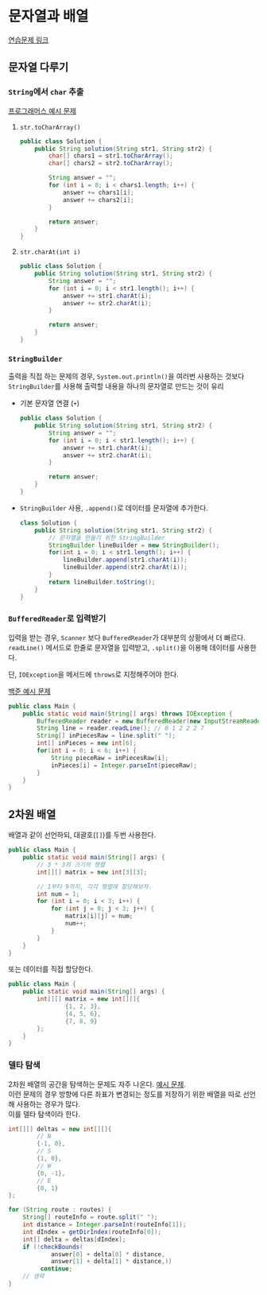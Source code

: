# 문자열과 배열

[연습문제 링크](practice.md)

## 문자열 다루기

### `String`에서 `char` 추출
[프로그래머스 예시 문제](https://school.programmers.co.kr/learn/courses/30/lessons/181942)
1. `str.toCharArray()`
    ```java
    public class Solution {
        public String solution(String str1, String str2) {
            char[] chars1 = str1.toCharArray();
            char[] chars2 = str2.toCharArray();
    
            String answer = "";
            for (int i = 0; i < chars1.length; i++) {
                answer += chars1[i];
                answer += chars2[i];
            }
    
            return answer;
        }
    }
    ```
2. `str.charAt(int i)`
    ```java
    public class Solution {
        public String solution(String str1, String str2) {
            String answer = "";
            for (int i = 0; i < str1.length(); i++) {
                answer += str1.charAt(i);
                answer += str2.charAt(i);
            }
    
            return answer;
        }
    }
    ```

### `StringBuilder`

출력을 직접 하는 문제의 경우, `System.out.println()`을 여러번 사용하는 것보다
`StringBuilder`를 사용해 출력할 내용을 하나의 문자열로 만드는 것이 유리

- 기본 문자열 연결 (`+`)
    ```java
    public class Solution {
        public String solution(String str1, String str2) {
            String answer = "";
            for (int i = 0; i < str1.length(); i++) {
                answer += str1.charAt(i);
                answer += str2.charAt(i);
            }
    
            return answer;
        }
    }
    ```
- `StringBuilder` 사용, `.append()`로 데이터를 문자열에 추가한다.
    ```java
    class Solution {
        public String solution(String str1, String str2) {
            // 문자열을 만들기 위한 StringBuilder
            StringBuilder lineBuilder = new StringBuilder();
            for(int i = 0; i < str1.length(); i++) {
                lineBuilder.append(str1.charAt(i));
                lineBuilder.append(str2.charAt(i));
            }
            return lineBuilder.toString();
        }
    }
    ```

### `BufferedReader`로 입력받기

입력을 받는 경우, `Scanner` 보다 `BufferedReader`가 대부분의 상황에서 더 빠르다.
`readLine()` 메서드로 한줄로 문자열을 입력받고, `.split()`을 이용해 데이터를 사용한다.

단, `IOException`을 메서드에 `throws`로 지정해주어야 한다.

[백준 예시 문제](https://www.acmicpc.net/problem/3003)
```java
public class Main {
    public static void main(String[] args) throws IOException {
        BufferedReader reader = new BufferedReader(new InputStreamReader(System.in));
        String line = reader.readLine(); // 0 1 2 2 2 7
        String[] inPiecesRaw = line.split(" ");
        int[] inPieces = new int[6];
        for(int i = 0; i < 6; i++) {
            String pieceRaw = inPiecesRaw[i];
            inPieces[i] = Integer.parseInt(pieceRaw);
        }
    }
}
```

## 2차원 배열

배열과 같이 선언하되, 대괄호(`[]`)를 두번 사용한다.

```java
public class Main {
    public static void main(String[] args) {
        // 3 * 3의 크기의 행렬
        int[][] matrix = new int[3][3];

        // 1부터 9까지, 각각 행렬에 할당해보자.
        int num = 1;
        for (int i = 0; i < 3; i++) {
            for (int j = 0; j < 3; j++) {
                matrix[i][j] = num;
                num++;
            }
        }
    }
}
```

또는 데이터를 직접 할당한다.

```java
public class Main {
    public static void main(String[] args) {
        int[][] matrix = new int[][]{
                {1, 2, 3},
                {4, 5, 6},
                {7, 8, 9}
        };
    }
}
```

### 델타 탐색

2차원 배열의 공간을 탐색하는 문제도 자주 나온다. [예시 문제](https://school.programmers.co.kr/learn/courses/30/lessons/172928).   
이런 문제의 경우 방향에 다른 좌표가 변경되는 정도를 저장하기 위한 배열을 따로 선언해 사용하는 경우가 많다.  
이를 델타 탐색이라 한다.

```java
int[][] deltas = new int[][]{
        // N
        {-1, 0},
        // S
        {1, 0},
        // W
        {0, -1},
        // E
        {0, 1}
};

for (String route : routes) {
    String[] routeInfo = route.split(" ");
    int distance = Integer.parseInt(routeInfo[1]);
    int dIndex = getDirIndex(routeInfo[0]);
    int[] delta = deltas[dIndex];
    if (!checkBounds(
            answer[0] + delta[0] * distance,
            answer[1] + delta[1] * distance,))
         continue;
    // 생략
}
```
